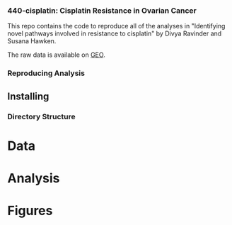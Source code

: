 ### 440-cisplatin: Cisplatin Resistance in Ovarian Cancer

This repo contains the code to reproduce all of the analyses in "Identifying novel pathways involved in resistance to cisplatin" by Divya Ravinder and Susana Hawken.

The raw data is available on [GEO](https://www.ncbi.nlm.nih.gov/geo/query/acc.cgi?acc=GSM2589608). 

### Reproducing Analysis

## Installing


### Directory Structure

# Data

# Analysis

# Figures
